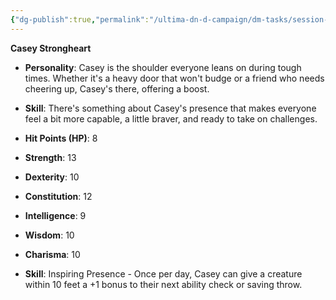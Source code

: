 ```yaml
---
{"dg-publish":true,"permalink":"/ultima-dn-d-campaign/dm-tasks/session-zero-folder/npc-s/casey/"}
---
```





**Casey Strongheart**

- **Personality**: Casey is the shoulder everyone leans on during tough times. Whether it's a heavy door that won't budge or a friend who needs cheering up, Casey's there, offering a boost.
- **Skill**: There's something about Casey's presence that makes everyone feel a bit more capable, a little braver, and ready to take on challenges.


- **Hit Points (HP)**: 8
- **Strength**: 13
- **Dexterity**: 10
- **Constitution**: 12
- **Intelligence**: 9
- **Wisdom**: 10
- **Charisma**: 10
- **Skill**: Inspiring Presence - Once per day, Casey can give a creature within 10 feet a +1 bonus to their next ability check or saving throw.